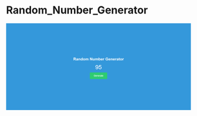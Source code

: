 # Random_Number_Generator

<img src = "https://github.com/RashmiDulashani/Random_Number_Generator/blob/d58cff572860d251de6d0b611e86d77ca3368e4d/Random%20Number%20Generator.png">
